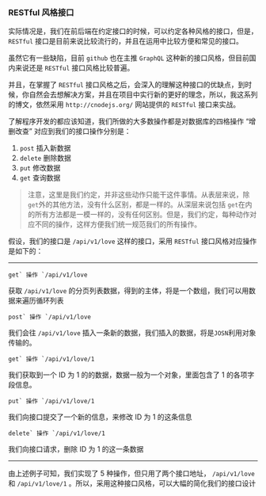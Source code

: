 ### RESTful 风格接口

实际情况是，我们在前后端在约定接口的时候，可以约定各种风格的接口，但是，`RESTful` 接口是目前来说比较流行的，并且在运用中比较方便和常见的接口。

虽然它有一些缺陷，目前 `github` 也在主推 `GraphQL` 这种新的接口风格，但目前国内来说还是 `RESTful` 接口风格比较普遍。

并且，在掌握了 `RESTful` 接口风格之后，会深入的理解这种接口的优缺点，到时候，你自然会去想解决方案，并且在项目中实行新的更好的理念，所以，我这系列的博文，依然采用 `http://cnodejs.org/` 网站提供的 `RESTful` 接口来实战。

了解程序开发的都应该知道，我们所做的大多数操作都是对数据库的四格操作 “增删改查” 对应到我们的接口操作分别是：

1. `post` 插入新数据
2. `delete` 删除数据
3. `put` 修改数据
4. `get` 查询数据

> 注意，这里是我们约定，并非这些动作只能干这件事情。从表层来说，除`get`外的其他方法，没有什么区别，都是一样的。从深层来说包括 `get`在内的所有方法都是一模一样的，没有任何区别。但是，我们约定，每种动作对应不同的操作，这样方便我们统一规范我们的所有操作。

假设，我们的接口是 `/api/v1/love` 这样的接口，采用 `RESTful` 接口风格对应操作是如下的：

---

```
get` 操作 `/api/v1/love
```

获取 `/api/v1/love` 的分页列表数据，得到的主体，将是一个数组，我们可以用数据来遍历循环列表

```
post` 操作 `/api/v1/love
```

我们会往 `/api/v1/love` 插入一条新的数据，我们插入的数据，将是`JOSN`利用对象传输的。

```
get` 操作 `/api/v1/love/1
```

我们获取到一个 ID 为 1 的的数据，数据一般为一个对象，里面包含了 1 的各项字段信息。

```
put` 操作 `/api/v1/love/1
```

我们向接口提交了一个新的信息，来修改 ID 为 1 的这条信息

```
delete` 操作 `/api/v1/love/1
```

我们向接口请求，删除 ID 为 1 的这一条数据

---

由上述例子可知，我们实现了 5 种操作，但只用了两个接口地址， `/api/v1/love` 和 `/api/v1/love/1` 。所以，采用这种接口风格，可以大幅的简化我们的接口设计
